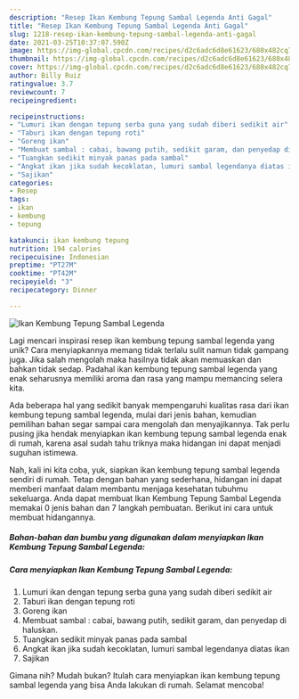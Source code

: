 ```yaml
---
description: "Resep Ikan Kembung Tepung Sambal Legenda Anti Gagal"
title: "Resep Ikan Kembung Tepung Sambal Legenda Anti Gagal"
slug: 1218-resep-ikan-kembung-tepung-sambal-legenda-anti-gagal
date: 2021-03-25T10:37:07.590Z
image: https://img-global.cpcdn.com/recipes/d2c6adc6d8e61623/680x482cq70/ikan-kembung-tepung-sambal-legenda-foto-resep-utama.jpg
thumbnail: https://img-global.cpcdn.com/recipes/d2c6adc6d8e61623/680x482cq70/ikan-kembung-tepung-sambal-legenda-foto-resep-utama.jpg
cover: https://img-global.cpcdn.com/recipes/d2c6adc6d8e61623/680x482cq70/ikan-kembung-tepung-sambal-legenda-foto-resep-utama.jpg
author: Billy Ruiz
ratingvalue: 3.7
reviewcount: 7
recipeingredient:

recipeinstructions:
- "Lumuri ikan dengan tepung serba guna yang sudah diberi sedikit air"
- "Taburi ikan dengan tepung roti"
- "Goreng ikan"
- "Membuat sambal : cabai, bawang putih, sedikit garam, dan penyedap di haluskan."
- "Tuangkan sedikit minyak panas pada sambal"
- "Angkat ikan jika sudah kecoklatan, lumuri sambal legendanya diatas ikan"
- "Sajikan"
categories:
- Resep
tags:
- ikan
- kembung
- tepung

katakunci: ikan kembung tepung 
nutrition: 194 calories
recipecuisine: Indonesian
preptime: "PT27M"
cooktime: "PT42M"
recipeyield: "3"
recipecategory: Dinner

---
```



![Ikan Kembung Tepung Sambal Legenda](https://img-global.cpcdn.com/recipes/d2c6adc6d8e61623/680x482cq70/ikan-kembung-tepung-sambal-legenda-foto-resep-utama.jpg)

Lagi mencari inspirasi resep ikan kembung tepung sambal legenda yang unik? Cara menyiapkannya memang tidak terlalu sulit namun tidak gampang juga. Jika salah mengolah maka hasilnya tidak akan memuaskan dan bahkan tidak sedap. Padahal ikan kembung tepung sambal legenda yang enak seharusnya memiliki aroma dan rasa yang mampu memancing selera kita.



Ada beberapa hal yang sedikit banyak mempengaruhi kualitas rasa dari ikan kembung tepung sambal legenda, mulai dari jenis bahan, kemudian pemilihan bahan segar sampai cara mengolah dan menyajikannya. Tak perlu pusing jika hendak menyiapkan ikan kembung tepung sambal legenda enak di rumah, karena asal sudah tahu triknya maka hidangan ini dapat menjadi suguhan istimewa.


Nah, kali ini kita coba, yuk, siapkan ikan kembung tepung sambal legenda sendiri di rumah. Tetap dengan bahan yang sederhana, hidangan ini dapat memberi manfaat dalam membantu menjaga kesehatan tubuhmu sekeluarga. Anda dapat membuat Ikan Kembung Tepung Sambal Legenda memakai 0 jenis bahan dan 7 langkah pembuatan. Berikut ini cara untuk membuat hidangannya.

<!--inarticleads1-->

##### Bahan-bahan dan bumbu yang digunakan dalam menyiapkan Ikan Kembung Tepung Sambal Legenda:





<!--inarticleads2-->

##### Cara menyiapkan Ikan Kembung Tepung Sambal Legenda:

1. Lumuri ikan dengan tepung serba guna yang sudah diberi sedikit air
1. Taburi ikan dengan tepung roti
1. Goreng ikan
1. Membuat sambal : cabai, bawang putih, sedikit garam, dan penyedap di haluskan.
1. Tuangkan sedikit minyak panas pada sambal
1. Angkat ikan jika sudah kecoklatan, lumuri sambal legendanya diatas ikan
1. Sajikan




Gimana nih? Mudah bukan? Itulah cara menyiapkan ikan kembung tepung sambal legenda yang bisa Anda lakukan di rumah. Selamat mencoba!
